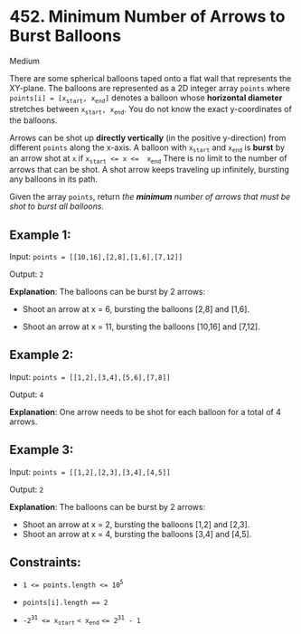 # 452. Minimum Number of Arrows to Burst Balloons

Medium

There are some spherical balloons taped onto a flat wall that represents the XY-plane. The balloons are represented as a 2D integer array `points` where `points[i] = [x`<sub>`start`</sub>`, x`<sub>`end`</sub>`]` denotes a balloon whose **horizontal diameter** stretches between `x`<sub>`start`</sub>`, x`<sub>`end`</sub>. You do not know the exact y-coordinates of the balloons.

Arrows can be shot up **directly vertically** (in the positive y-direction) from different `points` along the x-axis. A balloon with `x`<sub>`start`</sub> and `x`<sub>`end`</sub> is **burst** by an arrow shot at `x` if `x`<sub>`start`</sub>` <= x <=  x`<sub>`end`</sub> There is no limit to the number of arrows that can be shot. A shot arrow keeps traveling up infinitely, bursting any balloons in its path.

Given the array `points`, return _the **minimum** number of arrows that must be shot to burst all balloons._

## Example 1:

Input: `points = [[10,16],[2,8],[1,6],[7,12]]`

Output: `2`

**Explanation**: The balloons can be burst by 2 arrows:

- Shoot an arrow at x = 6, bursting the balloons [2,8] and [1,6].

- Shoot an arrow at x = 11, bursting the balloons [10,16] and [7,12].

## Example 2:

Input: `points = [[1,2],[3,4],[5,6],[7,8]]`

Output: `4`

**Explanation**: One arrow needs to be shot for each balloon for a total of 4 arrows.

## Example 3:

Input: `points = [[1,2],[2,3],[3,4],[4,5]]`

Output: `2`

**Explanation**: The balloons can be burst by 2 arrows:

- Shoot an arrow at x = 2, bursting the balloons [1,2] and [2,3].
- Shoot an arrow at x = 4, bursting the balloons [3,4] and [4,5].

## Constraints:

- `1 <= points.length <= 10`<sup>`5`</sup>

- `points[i].length == 2`

- `-2`<sup>`31`</sup>` <= x`<sub>`start`</sub> `< x`<sub>`end`</sub> `<= 2`<sup>`31`</sup>` - 1`
